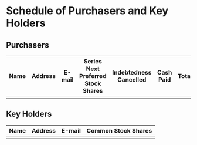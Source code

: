 Schedule of Purchasers and Key Holders
======================================

Purchasers
-----------

| Name | Address | E-mail | Series Next Preferred Stock Shares | Indebtedness Cancelled | Cash Paid | Total |
| ---- | ------- | ------ | ---------------------------------- | ---------------------- | --------- | ----- |
|      |         |        |                                    |                        |           |       |

Key Holders
-----------

| Name | Address | E-mail | Common Stock Shares |
| ---- | ------- | ------ | ------------------- |
|      |         |        |                     |
